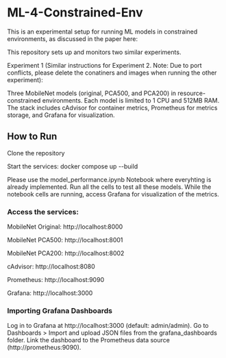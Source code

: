 # ML-4-Constrained-Env
This is an experimental setup for running ML models in constrained environments, as discussed in the paper here:

This repository sets up and monitors two similar experiments. 

Experiment 1 (Similar instructions for Experiment 2. Note: Due to port conflicts, please delete the conatiners and images when running the other experiment):

Three MobileNet models (original, PCA500, and PCA200) in resource-constrained environments. Each model is limited to 1 CPU and 512MB RAM. The stack includes cAdvisor for container metrics, Prometheus for metrics storage, and Grafana for visualization.

## How to Run
Clone the repository

Start the services:  docker compose up --build

Please use the model_performance.ipynb Notebook where everyhting is already implemented. Run all the cells to test all these models.
While the notebook cells are running, access Grafana for visualization of the metrics.

### Access the services:

MobileNet Original: http://localhost:8000

MobileNet PCA500: http://localhost:8001

MobileNet PCA200: http://localhost:8002

cAdvisor: http://localhost:8080

Prometheus: http://localhost:9090

Grafana: http://localhost:3000

### Importing Grafana Dashboards
Log in to Grafana at http://localhost:3000 (default: admin/admin).
Go to Dashboards > Import and upload JSON files from the grafana_dashboards folder.
Link the dashboard to the Prometheus data source (http://prometheus:9090).
